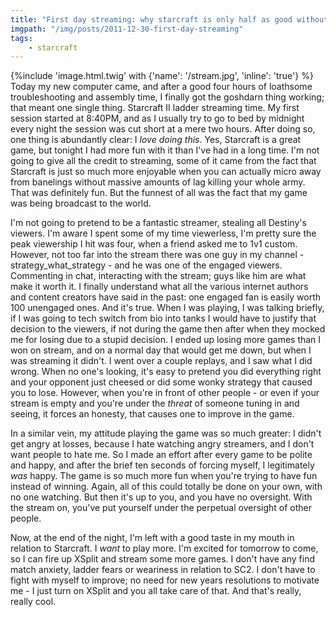 ```yaml
---
title: "First day streaming: why starcraft is only half as good without it"
imgpath: "/img/posts/2011-12-30-first-day-streaming"
tags:
    - starcraft
---
```


{%include 'image.html.twig' with {'name': '/stream.jpg', 'inline': 'true'} %} Today my new computer came, and after a good four hours of loathsome troubleshooting and assembly time, I finally got 
the goshdarn thing working; that meant one single thing. Starcraft II ladder streaming time. My first session started at 
8:40PM, and as I usually try to go to bed by midnight every night the session was cut short at a mere two hours. 
After doing so, one thing is abundantly clear: I _love doing this_. Yes, Starcraft is a great game, but tonight I 
had more fun with it than I've had in a long time. I'm not going to give all the credit to streaming, some of it came 
from the fact that Starcraft is just so much more enjoyable when you can actually micro away from banelings without 
massive amounts of lag killing your whole army. That was definitely fun. But the funnest of all was the fact that my 
game was being broadcast to the world.

I'm not going to pretend to be a fantastic streamer, stealing all Destiny's viewers. I'm aware I spent some of my time 
viewerless, I'm pretty sure the peak viewership I hit was four, when a friend asked me to 1v1 custom. However, not too 
far into the stream there was one guy in my channel - strategy_what_strategy - and he was one of the engaged viewers. 
Commenting in chat, interacting with the stream; guys like him are what make it worth it. I finally understand what all 
the various internet authors and content creators  have said in the past: one engaged fan is easily worth 100 
unengaged ones. And it's true. When I was playing, I was talking briefly, if I was going to tech switch from bio into 
tanks I would have to justify that decision to the viewers, if not during the game then after when they mocked me for 
losing due to a stupid decision. I ended up losing more games than I won on stream, and on a normal day that would get 
me down, but when I was streaming it didn't. I went over a couple replays, and I saw what I did wrong. When no one's 
looking, it's easy to pretend you did everything right and your opponent just cheesed or did some wonky strategy that 
caused you to lose. However, when you're in front of other people - or even if your stream is empty and you're under 
the _threat_ of someone tuning in and seeing, it forces an honesty, that causes one to improve in the game.

In a similar vein, my attitude playing the game was so much greater: I didn't get angry at losses, because I hate 
watching angry streamers, and I don't want people to hate me. So I made an effort after every game to be polite and 
happy, and after the brief ten seconds of forcing myself, I legitimately _was_ happy. The game is so much more fun when 
you're trying to have fun instead of winning. Again, all of this could totally be done on your own, with no one watching. 
But then it's up to you, and you have no oversight. With the stream on, you've put yourself under the perpetual 
oversight of other people.

Now, at the end of the night, I'm left with a good taste in my mouth in relation to Starcraft. I _want_ to play more. 
I'm excited for tomorrow to come, so I can fire up XSplit and stream some more games. I don't have any find match 
anxiety, ladder fears or weariness in relation to SC2. I don't have to fight with myself to improve; no need for new 
years resolutions to motivate me - I just turn on XSplit and you all take care of that. And that's really, really cool.